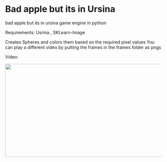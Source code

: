 # Bad apple but its in Ursina
 bad apple but its in ursina game engine in python

Requirements: Usrina , SKLearn-Image

Creates Spheres and colors them based on the required pixel values
You can play a different video by putting the frames in the frames folder as pngs

Video:

[<img src="https://img.youtube.com/vi/1OJeNDOgFEE?si=zwVzZzUfMf6CV4Yx/hqdefault.jpg" width="600" height="300"
/>](https://www.youtube.com/embed/1OJeNDOgFEE?si=zwVzZzUfMf6CV4Yx)

